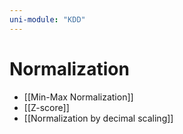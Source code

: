 ```yaml
---
uni-module: "KDD"
---
```


# Normalization

- [[Min-Max Normalization]]
- [[Z-score]]
- [[Normalization by decimal scaling]]
